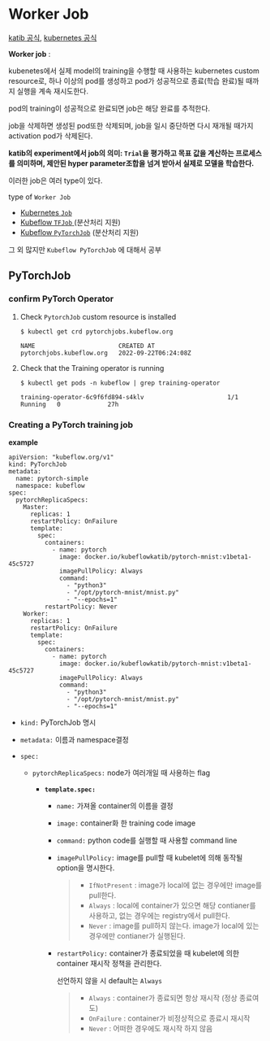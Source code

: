# Worker Job

[katib 공식](https://www.kubeflow.org/docs/components/katib/overview/#worker-job), [kubernetes 공식](https://kubernetes.io/docs/concepts/workloads/controllers/job/)

**Worker job** : 

kubenetes에서 실제 model의 training을 수행할 때 사용하는 kubernetes custom resource로, 하나 이상의 pod를 생성하고 pod가 성공적으로 종료(학습 완료)될 때까지 실행을 계속 재시도한다. 

pod의 training이 성공적으로 완료되면 job은 해당 완료를 추적한다.

job을 삭제하면 생성된 pod또한 삭제되며, job을 일시 중단하면 다시 재개될 때가지 activation pod가 삭제된다. 

**katib의 experiment에서 job의 의미: `Trial`을 평가하고 목표 값을 계산하는 프로세스를 의미하며, 제안된 hyper parameter조합을 넘겨 받아서 실제로 모델을 학습한다.**



이러한 job은 여러 type이 있다.

type of `Worker Job`

- [Kubernetes `Job`](https://kubernetes.io/docs/concepts/workloads/controllers/job/) 
- [Kubeflow `TFJob` ](https://www.kubeflow.org/docs/components/training/tftraining/) (분산처리 지원)
- [Kubeflow `PyTorchJob`](https://www.kubeflow.org/docs/components/training/pytorch/) (분산처리 지원)

그 외 많지만 `Kubeflow PyTorchJob` 에 대해서 공부







## PyTorchJob





### confirm PyTorch Operator

1. Check `PytorchJob` custom resource is installed

   ```
   $ kubectl get crd pytorchjobs.kubeflow.org
   ```

   ```
   NAME                       CREATED AT
   pytorchjobs.kubeflow.org   2022-09-22T06:24:08Z
   ```

   

2. Check that the Training operator is running

   ```
   $ kubectl get pods -n kubeflow | grep training-operator
   ```

   ```
   training-operator-6c9f6fd894-s4klv                       1/1     Running   0             27h
   ```

   

### Creating a PyTorch training job

**example**

```
apiVersion: "kubeflow.org/v1"
kind: PyTorchJob
metadata:
  name: pytorch-simple
  namespace: kubeflow
spec:
  pytorchReplicaSpecs:
    Master:
      replicas: 1
      restartPolicy: OnFailure
      template:
        spec:
          containers:
            - name: pytorch
              image: docker.io/kubeflowkatib/pytorch-mnist:v1beta1-45c5727
              imagePullPolicy: Always
              command:
                - "python3"
                - "/opt/pytorch-mnist/mnist.py"
                - "--epochs=1"
          restartPolicy: Never
    Worker:
      replicas: 1
      restartPolicy: OnFailure
      template:
        spec:
          containers:
            - name: pytorch
              image: docker.io/kubeflowkatib/pytorch-mnist:v1beta1-45c5727
              imagePullPolicy: Always
              command:
                - "python3"
                - "/opt/pytorch-mnist/mnist.py"
                - "--epochs=1"
```

- `kind:` PyTorchJob 명시

- `metadata:` 이름과 namespace결정

- `spec:` 

  - `pytorchReplicaSpecs:` node가 여러개일 때 사용하는 flag

    - **`template.spec:`**

      - `name:` 가져올 container의 이름을 결정

      - `image:` container화 한 training code image

      - `command:` python code를 실행할 때 사용할 command line

      - `imagePullPolicy:` image를 pull할 때 kubelet에 의해 동작될 option을 명시한다.

        > - `IfNotPresent` : image가 local에 없는 경우에만 image를 pull한다.
        > - `Always` : local에 container가 있으면 해당 contianer를 사용하고, 없는 경우에는 registry에서  pull한다.
        > - `Never` : image를 pull하지 않는다. image가 local에 있는 경우에만 contianer가 실행된다.  

      - `restartPolicy:` container가 종료되었을 때 kubelet에 의한 container 재시작 정책을 관리한다.

        선언하지 않을 시 default는 `Always`

        > - `Always` :  container가 종료되면 항상 재시작 (정상 종료여도)
        > - `OnFailure` :  container가 비정상적으로 종료시 재시작 
        > - `Never` : 어떠한 경우에도 재시작 하지 않음

      